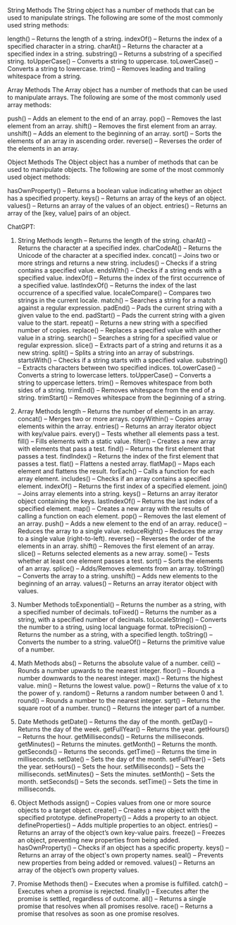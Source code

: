 String Methods
The String object has a number of methods that can be used to manipulate strings. The following are some of the most commonly used string methods:

length() – Returns the length of a string.
indexOf() – Returns the index of a specified character in a string.
charAt() – Returns the character at a specified index in a string.
substring() – Returns a substring of a specified string.
toUpperCase() – Converts a string to uppercase.
toLowerCase() – Converts a string to lowercase.
trim() – Removes leading and trailing whitespace from a string.

Array Methods
The Array object has a number of methods that can be used to manipulate arrays. The following are some of the most commonly used array methods:

push() – Adds an element to the end of an array.
pop() – Removes the last element from an array.
shift() – Removes the first element from an array.
unshift() – Adds an element to the beginning of an array.
sort() – Sorts the elements of an array in ascending order.
reverse() – Reverses the order of the elements in an array.

Object Methods
The Object object has a number of methods that can be used to manipulate objects. The following are some of the most commonly used object methods:

hasOwnProperty() – Returns a boolean value indicating whether an object has a specified property.
keys() – Returns an array of the keys of an object.
values() – Returns an array of the values of an object.
entries() – Returns an array of the [key, value] pairs of an object.

ChatGPT:

1. String Methods
   length – Returns the length of the string.
   charAt() – Returns the character at a specified index.
   charCodeAt() – Returns the Unicode of the character at a specified index.
   concat() – Joins two or more strings and returns a new string.
   includes() – Checks if a string contains a specified value.
   endsWith() – Checks if a string ends with a specified value.
   indexOf() – Returns the index of the first occurrence of a specified value.
   lastIndexOf() – Returns the index of the last occurrence of a specified value.
   localeCompare() – Compares two strings in the current locale.
   match() – Searches a string for a match against a regular expression.
   padEnd() – Pads the current string with a given value to the end.
   padStart() – Pads the current string with a given value to the start.
   repeat() – Returns a new string with a specified number of copies.
   replace() – Replaces a specified value with another value in a string.
   search() – Searches a string for a specified value or regular expression.
   slice() – Extracts part of a string and returns it as a new string.
   split() – Splits a string into an array of substrings.
   startsWith() – Checks if a string starts with a specified value.
   substring() – Extracts characters between two specified indices.
   toLowerCase() – Converts a string to lowercase letters.
   toUpperCase() – Converts a string to uppercase letters.
   trim() – Removes whitespace from both sides of a string.
   trimEnd() – Removes whitespace from the end of a string.
   trimStart() – Removes whitespace from the beginning of a string.

2. Array Methods
   length – Returns the number of elements in an array.
   concat() – Merges two or more arrays.
   copyWithin() – Copies array elements within the array.
   entries() – Returns an array iterator object with key/value pairs.
   every() – Tests whether all elements pass a test.
   fill() – Fills elements with a static value.
   filter() – Creates a new array with elements that pass a test.
   find() – Returns the first element that passes a test.
   findIndex() – Returns the index of the first element that passes a test.
   flat() – Flattens a nested array.
   flatMap() – Maps each element and flattens the result.
   forEach() – Calls a function for each array element.
   includes() – Checks if an array contains a specified element.
   indexOf() – Returns the first index of a specified element.
   join() – Joins array elements into a string.
   keys() – Returns an array iterator object containing the keys.
   lastIndexOf() – Returns the last index of a specified element.
   map() – Creates a new array with the results of calling a function on each element.
   pop() – Removes the last element of an array.
   push() – Adds a new element to the end of an array.
   reduce() – Reduces the array to a single value.
   reduceRight() – Reduces the array to a single value (right-to-left).
   reverse() – Reverses the order of the elements in an array.
   shift() – Removes the first element of an array.
   slice() – Returns selected elements as a new array.
   some() – Tests whether at least one element passes a test.
   sort() – Sorts the elements of an array.
   splice() – Adds/Removes elements from an array.
   toString() – Converts the array to a string.
   unshift() – Adds new elements to the beginning of an array.
   values() – Returns an array iterator object with values.

3. Number Methods
   toExponential() – Returns the number as a string, with a specified number of decimals.
   toFixed() – Returns the number as a string, with a specified number of decimals.
   toLocaleString() – Converts the number to a string, using local language format.
   toPrecision() – Returns the number as a string, with a specified length.
   toString() – Converts the number to a string.
   valueOf() – Returns the primitive value of a number.

4. Math Methods
   abs() – Returns the absolute value of a number.
   ceil() – Rounds a number upwards to the nearest integer.
   floor() – Rounds a number downwards to the nearest integer.
   max() – Returns the highest value.
   min() – Returns the lowest value.
   pow() – Returns the value of x to the power of y.
   random() – Returns a random number between 0 and 1.
   round() – Rounds a number to the nearest integer.
   sqrt() – Returns the square root of a number.
   trunc() – Returns the integer part of a number.

5. Date Methods
   getDate() – Returns the day of the month.
   getDay() – Returns the day of the week.
   getFullYear() – Returns the year.
   getHours() – Returns the hour.
   getMilliseconds() – Returns the milliseconds.
   getMinutes() – Returns the minutes.
   getMonth() – Returns the month.
   getSeconds() – Returns the seconds.
   getTime() – Returns the time in milliseconds.
   setDate() – Sets the day of the month.
   setFullYear() – Sets the year.
   setHours() – Sets the hour.
   setMilliseconds() – Sets the milliseconds.
   setMinutes() – Sets the minutes.
   setMonth() – Sets the month.
   setSeconds() – Sets the seconds.
   setTime() – Sets the time in milliseconds.

6. Object Methods
   assign() – Copies values from one or more source objects to a target object.
   create() – Creates a new object with the specified prototype.
   defineProperty() – Adds a property to an object.
   defineProperties() – Adds multiple properties to an object.
   entries() – Returns an array of the object’s own key-value pairs.
   freeze() – Freezes an object, preventing new properties from being added.
   hasOwnProperty() – Checks if an object has a specific property.
   keys() – Returns an array of the object's own property names.
   seal() – Prevents new properties from being added or removed.
   values() – Returns an array of the object’s own property values.

7. Promise Methods
   then() – Executes when a promise is fulfilled.
   catch() – Executes when a promise is rejected.
   finally() – Executes after the promise is settled, regardless of outcome.
   all() – Returns a single promise that resolves when all promises resolve.
   race() – Returns a promise that resolves as soon as one promise resolves.
